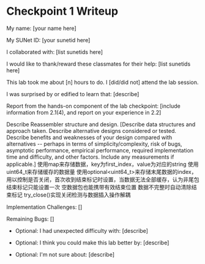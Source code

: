 Checkpoint 1 Writeup
====================

My name: [your name here]

My SUNet ID: [your sunetid here]

I collaborated with: [list sunetids here]

I would like to thank/reward these classmates for their help: [list sunetids here]

This lab took me about [n] hours to do. I [did/did not] attend the lab session.

I was surprised by or edified to learn that: [describe]

Report from the hands-on component of the lab checkpoint: [include
information from 2.1(4), and report on your experience in 2.2]

Describe Reassembler structure and design. [Describe data structures and
approach taken. Describe alternative designs considered or tested.
Describe benefits and weaknesses of your design compared with
alternatives -- perhaps in terms of simplicity/complexity, risk of
bugs, asymptotic performance, empirical performance, required
implementation time and difficulty, and other factors. Include any
measurements if applicable.]
使用map来存储数据，key为first_index，value为对应的string
使用uint64_t来存储缓存的数据量
使用optional<uint64_t>来存储末尾数据的index，用以控制是否关闭，首次收到结束标记时设置，当数据无法全部缓存，认为非尾包
结束标记只能设置一次
空数据包也能携带有效结束位置
数据不完整时自动清除结束标记
try_close()实现关闭检测与数据插入操作解耦

Implementation Challenges:
[]

Remaining Bugs:
[]

- Optional: I had unexpected difficulty with: [describe]

- Optional: I think you could make this lab better by: [describe]

- Optional: I'm not sure about: [describe]
